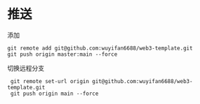 # 推送

添加

```
git remote add git@github.com:wuyifan6688/web3-template.git
git push origin master:main --force

```





切换远程分支

```
 git remote set-url origin git@github.com:wuyifan6688/web3-template.git
 git push origin main --force

```


